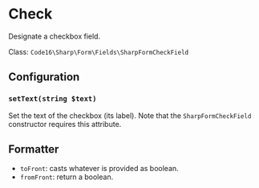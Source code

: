 # Check

Designate a checkbox field.

Class: `Code16\Sharp\Form\Fields\SharpFormCheckField`

## Configuration


### `setText(string $text)`

Set the text of the checkbox (its label). Note that the `SharpFormCheckField` constructor requires this attribute.


## Formatter

- `toFront`: casts whatever is provided as boolean.
- `fromFront`: return a boolean.